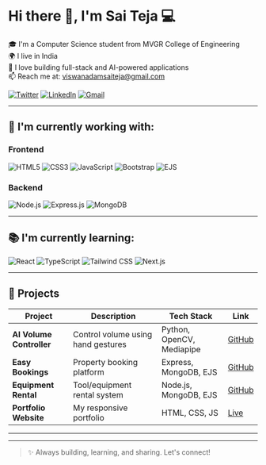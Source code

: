 # Hi there 👋, I'm Sai Teja 💻

🎓 I'm a Computer Science student from MVGR College of Engineering  
🌍 I live in India  
💼 I love building full-stack and AI-powered applications  
📫 Reach me at: viswanadamsaiteja@gmail.com  

[![Twitter](https://img.shields.io/badge/Twitter-1DA1F2?style=for-the-badge&logo=twitter&logoColor=white)](https://twitter.com/yourhandle)
[![LinkedIn](https://img.shields.io/badge/LinkedIn-blue?style=for-the-badge&logo=linkedin&logoColor=white)](https://www.linkedin.com/in/sai-teja96)
[![Gmail](https://img.shields.io/badge/Gmail-D14836?style=for-the-badge&logo=gmail&logoColor=white)](mailto:viswanadamsaiteja@gmail.com)

---

## 🧰 I'm currently working with:

### Frontend
![HTML5](https://img.shields.io/badge/HTML5-E34F26?style=for-the-badge&logo=html5&logoColor=white)
![CSS3](https://img.shields.io/badge/CSS3-1572B6?style=for-the-badge&logo=css3&logoColor=white)
![JavaScript](https://img.shields.io/badge/JavaScript-F7DF1E?style=for-the-badge&logo=javascript&logoColor=black)
![Bootstrap](https://img.shields.io/badge/Bootstrap-7952B3?style=for-the-badge&logo=bootstrap&logoColor=white)
![EJS](https://img.shields.io/badge/EJS-000000?style=for-the-badge&logo=ejs&logoColor=white)

### Backend
![Node.js](https://img.shields.io/badge/Node.js-339933?style=for-the-badge&logo=node-dot-js&logoColor=white)
![Express.js](https://img.shields.io/badge/Express.js-000000?style=for-the-badge&logo=express&logoColor=white)
![MongoDB](https://img.shields.io/badge/MongoDB-4EA94B?style=for-the-badge&logo=mongodb&logoColor=white)

---

## 📚 I'm currently learning:
![React](https://img.shields.io/badge/React-20232A?style=for-the-badge&logo=react&logoColor=61DAFB)
![TypeScript](https://img.shields.io/badge/TypeScript-007ACC?style=for-the-badge&logo=typescript&logoColor=white)
![Tailwind CSS](https://img.shields.io/badge/Tailwind-06B6D4?style=for-the-badge&logo=tailwindcss&logoColor=white)
![Next.js](https://img.shields.io/badge/Next.js-000?style=for-the-badge&logo=nextdotjs&logoColor=white)

---

## 🚀 Projects

| Project | Description | Tech Stack | Link |
|--------|-------------|------------|------|
| **AI Volume Controller** | Control volume using hand gestures | Python, OpenCV, Mediapipe | [GitHub](https://github.com/saiteja859/Touchless_controller.git) |
| **Easy Bookings** | Property booking platform | Express, MongoDB, EJS | [GitHub](https://github.com/saiteja859/EASYBOOKINGS.git) |
| **Equipment Rental** | Tool/equipment rental system | Node.js, MongoDB, EJS | [GitHub](https://github.com/saiteja859/equipment-rental.git) |
| **Portfolio Website** | My responsive portfolio | HTML, CSS, JS | [Live](https://saiteja-portfolio-six.vercel.app) |

---




---

> ✨ Always building, learning, and sharing. Let's connect!
